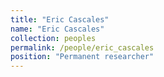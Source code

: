 ```yaml
---
title: "Eric Cascales"
name: "Eric Cascales"
collection: peoples
permalink: /people/eric_cascales
position: "Permanent researcher"
---
```

